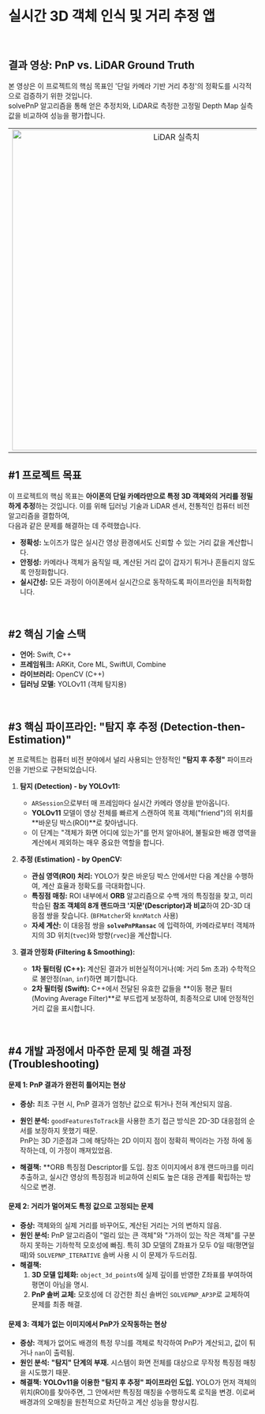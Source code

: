 # 실시간 3D 객체 인식 및 거리 추정 앱

<br>

## 결과 영상: PnP vs. LiDAR Ground Truth
본 영상은 이 프로젝트의 핵심 목표인 '단일 카메라 기반 거리 추정'의 정확도를 시각적으로 검증하기 위한 것입니다.   
solvePnP 알고리즘을 통해 얻은 추정치와, LiDAR로 측정한 고정밀 Depth Map 실측값을 비교하여 성능을 평가합니다.

<table>
  <tr>
    <td align="center" valign="top">
      <img src="https://github.com/user-attachments/assets/340793bf-b7a6-4821-933d-6727794742e6" alt="LiDAR 실측치" height="650">
    </td>
    <td align="center" valign="top">
      <b>PnP & LiDAR 추정 결과</b><br>
       <video src="https://github.com/user-attachments/assets/3eb5aede-fb09-4ec4-b6b0-3ace83859130" autoplay muted loop></video>
    </td>
  </tr>
</table>

## #1 프로젝트 목표

이 프로젝트의 핵심 목표는 **아이폰의 단일 카메라만으로 특정 3D 객체와의 거리를 정밀하게 추정**하는 것입니다. 이를 위해 딥러닝 기술과 LiDAR 센서, 전통적인 컴퓨터 비전 알고리즘을 결합하여,   
다음과 같은 문제를 해결하는 데 주력했습니다.

- **정확성:** 노이즈가 많은 실시간 영상 환경에서도 신뢰할 수 있는 거리 값을 계산합니다.
- **안정성:** 카메라나 객체가 움직일 때, 계산된 거리 값이 갑자기 튀거나 흔들리지 않도록 안정화합니다.
- **실시간성:** 모든 과정이 아이폰에서 실시간으로 동작하도록 파이프라인을 최적화합니다.

<br>

## #2 핵심 기술 스택

- **언어:** Swift, C++
- **프레임워크:** ARKit, Core ML, SwiftUI, Combine
- **라이브러리:** OpenCV (C++)
- **딥러닝 모델:** YOLOv11 (객체 탐지용)

<br>

## #3 핵심 파이프라인: "탐지 후 추정 (Detection-then-Estimation)"

본 프로젝트는 컴퓨터 비전 분야에서 널리 사용되는 안정적인 **"탐지 후 추정"** 파이프라인을 기반으로 구현되었습니다.

1.  **탐지 (Detection) - by YOLOv11:**
    * `ARSession`으로부터 매 프레임마다 실시간 카메라 영상을 받아옵니다.
    * **YOLOv11** 모델이 영상 전체를 빠르게 스캔하여 목표 객체("friend")의 위치를 **바운딩 박스(ROI)**로 찾아냅니다.
    * 이 단계는 "객체가 화면 어디에 있는가"를 먼저 알아내어, 불필요한 배경 영역을 계산에서 제외하는 매우 중요한 역할을 합니다.

2.  **추정 (Estimation) - by OpenCV:**
    * **관심 영역(ROI) 처리:** YOLO가 찾은 바운딩 박스 안에서만 다음 계산을 수행하여, 계산 효율과 정확도를 극대화합니다.
    * **특징점 매칭:** ROI 내부에서 **ORB** 알고리즘으로 수백 개의 특징점을 찾고, 미리 학습된 **참조 객체의 8개 랜드마크 '지문'(Descriptor)과 비교**하여 2D-3D 대응점 쌍을 찾습니다. (`BFMatcher`와 `knnMatch` 사용)
    * **자세 계산:** 이 대응점 쌍을 **`solvePnPRansac`** 에 입력하여, 카메라로부터 객체까지의 3D 위치(`tvec`)와 방향(`rvec`)을 계산합니다.

3.  **결과 안정화 (Filtering & Smoothing):**
    * **1차 필터링 (C++):** 계산된 결과가 비현실적이거나(예: 거리 5m 초과) 수학적으로 불안정(`nan`, `inf`)하면 폐기합니다.
    * **2차 필터링 (Swift):** C++에서 전달된 유효한 값들을 **이동 평균 필터(Moving Average Filter)**로 부드럽게 보정하여, 최종적으로 UI에 안정적인 거리 값을 표시합니다.

<br>

## #4 개발 과정에서 마주한 문제 및 해결 과정 (Troubleshooting)

#### 문제 1: PnP 결과가 완전히 틀어지는 현상
- **증상:** 최초 구현 시, PnP 결과가 엄청난 값으로 튀거나 전혀 계산되지 않음.
- **원인 분석:** `goodFeaturesToTrack`을 사용한 초기 접근 방식은 2D-3D 대응점의 순서를 보장하지 못했기 때문.   
PnP는 3D 기준점과 그에 해당하는 2D 이미지 점이 정확히 짝이라는 가정 하에 동작하는데, 이 가정이 깨져있었음.

- **해결책:** **ORB 특징점 Descriptor를 도입. 참조 이미지에서 8개 랜드마크를 미리 추출하고, 실시간 영상의 특징점과 비교하여 신뢰도 높은 대응 관계를 확립하는 방식으로 변경.

#### 문제 2: 거리가 멀어져도 특정 값으로 고정되는 문제
- **증상:** 객체와의 실제 거리를 바꾸어도, 계산된 거리는 거의 변하지 않음.
- **원인 분석:** PnP 알고리즘이 "멀리 있는 큰 객체"와 "가까이 있는 작은 객체"를 구분하지 못하는 기하학적 모호성에 빠짐. 특히 3D 모델의 Z좌표가 모두 0일 때(평면일 때)와 `SOLVEPNP_ITERATIVE` 솔버 사용 시 이 문제가 두드러짐.
- **해결책:**
    1.  **3D 모델 입체화:** `object_3d_points`에 실제 깊이를 반영한 Z좌표를 부여하여 평면이 아님을 명시.
    2.  **PnP 솔버 교체:** 모호성에 더 강건한 최신 솔버인 `SOLVEPNP_AP3P`로 교체하여 문제를 최종 해결.

#### 문제 3: 객체가 없는 이미지에서 PnP가 오작동하는 현상
- **증상:** 객체가 없어도 배경의 특정 무늬를 객체로 착각하여 PnP가 계산되고, 값이 튀거나 `nan`이 출력됨.
- **원인 분석:** **"탐지" 단계의 부재.** 시스템이 화면 전체를 대상으로 무작정 특징점 매칭을 시도했기 때문.
- **해결책:** **YOLOv11을 이용한 "탐지 후 추정" 파이프라인 도입.** YOLO가 먼저 객체의 위치(ROI)를 찾아주면, 그 안에서만 특징점 매칭을 수행하도록 로직을 변경. 이로써 배경과의 오매칭을 원천적으로 차단하고 계산 성능을 향상시킴.


